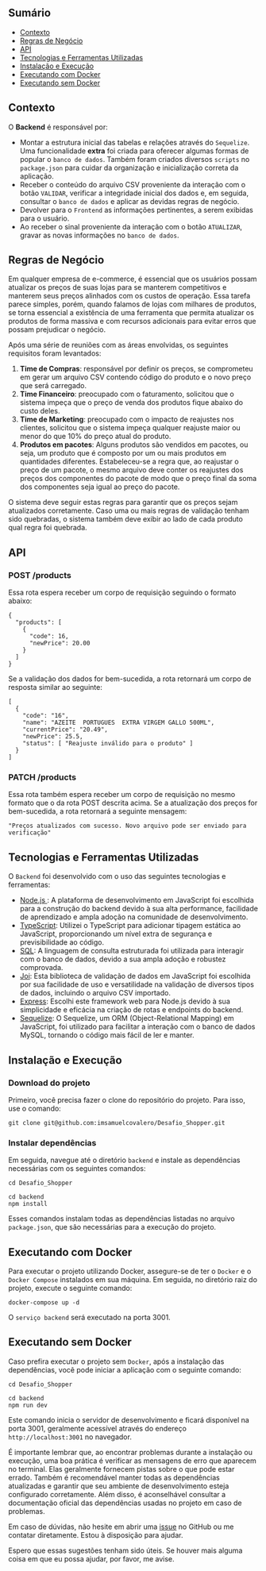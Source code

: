 ## Sumário
- [Contexto](#contexto)
- [Regras de Negócio](#regras-de-negócio)
- [API](#api)
- [Tecnologias e Ferramentas Utilizadas](#tecnologias-e-ferramentas-utilizadas)
- [Instalação e Execução](#instalação-e-execução)
- [Executando com Docker](#executando-com-docker)
- [Executando sem Docker](#executando-sem-docker)

## Contexto
O __Backend__ é responsável por:
- Montar a estrutura inicial das tabelas e relações através do `Sequelize`. Uma funcionalidade __extra__ foi criada para oferecer algumas formas de popular o `banco de dados`. Também foram criados diversos `scripts` no `package.json` para cuidar da organização e inicialização correta da aplicação.
- Receber o conteúdo do arquivo CSV proveniente da interação com o botão `VALIDAR`, verificar a integridade inicial dos dados e, em seguida, consultar o `banco de dados` e aplicar as devidas regras de negócio.
- Devolver para o `Frontend` as informações pertinentes, a serem exibidas para o usuário. 
- Ao receber o sinal proveniente da interação com o botão `ATUALIZAR`, gravar as novas informações no `banco de dados`.

## Regras de Negócio
Em qualquer empresa de e-commerce, é essencial que os usuários possam atualizar os preços de suas lojas para se manterem competitivos e manterem seus preços alinhados com os custos de operação. Essa tarefa parece simples, porém, quando falamos de lojas com milhares de produtos, se torna essencial a existência de uma ferramenta que permita atualizar os produtos de forma massiva e com recursos adicionais para evitar erros que possam prejudicar o negócio.

Após uma série de reuniões com as áreas envolvidas, os seguintes requisitos foram levantados:

1. **Time de Compras**: responsável por definir os preços, se comprometeu em gerar um arquivo CSV contendo código do produto e o novo preço que será carregado.
2. **Time Financeiro**: preocupado com o faturamento, solicitou que o sistema impeça que o preço de venda dos produtos fique abaixo do custo deles.
3. **Time de Marketing**: preocupado com o impacto de reajustes nos clientes, solicitou que o sistema impeça qualquer reajuste maior ou menor do que 10% do preço atual do produto.
4. **Produtos em pacotes**: Alguns produtos são vendidos em pacotes, ou seja, um produto que é composto por um ou mais produtos em quantidades diferentes. Estabeleceu-se a regra que, ao reajustar o preço de um pacote, o mesmo arquivo deve conter os reajustes dos preços dos componentes do pacote de modo que o preço final da soma dos componentes seja igual ao preço do pacote.

O sistema deve seguir estas regras para garantir que os preços sejam atualizados corretamente. Caso uma ou mais regras de validação tenham sido quebradas, o sistema também deve exibir ao lado de cada produto qual regra foi quebrada.

## API
### POST /products
Essa rota espera receber um corpo de requisição seguindo o formato abaixo:

```
{
  "products": [
    {
      "code": 16,
      "newPrice": 20.00
    }
  ]
}
```
Se a validação dos dados for bem-sucedida, a rota retornará um corpo de resposta similar ao seguinte:
```
[
  {
    "code": "16",
    "name": "AZEITE  PORTUGUES  EXTRA VIRGEM GALLO 500ML",
    "currentPrice": "20.49",
    "newPrice": 25.5,
    "status": [ "Reajuste inválido para o produto" ]
  }
]
```

### PATCH /products
Essa rota também espera receber um corpo de requisição no mesmo formato que o da rota POST descrita acima. Se a atualização dos preços for bem-sucedida, a rota retornará a seguinte mensagem:
```
"Preços atualizados com sucesso. Novo arquivo pode ser enviado para verificação"
```

## Tecnologias e Ferramentas Utilizadas
O `Backend` foi desenvolvido com o uso das seguintes tecnologias e ferramentas:

- [Node.js ](https://nodejs.org/en): A plataforma de desenvolvimento em JavaScript foi escolhida para a construção do backend devido à sua alta performance, facilidade de aprendizado e ampla adoção na comunidade de desenvolvimento.
- [TypeScript](https://www.typescriptlang.org/): Utilizei o TypeScript para adicionar tipagem estática ao JavaScript, proporcionando um nível extra de segurança e previsibilidade ao código.
- [SQL](https://www.mysql.com/): A linguagem de consulta estruturada foi utilizada para interagir com o banco de dados, devido a sua ampla adoção e robustez comprovada.
- [Joi](https://github.com/sideway/joi): Esta biblioteca de validação de dados em JavaScript foi escolhida por sua facilidade de uso e versatilidade na validação de diversos tipos de dados, incluindo o arquivo CSV importado.
- [Express](https://expressjs.com/): Escolhi este framework web para Node.js devido à sua simplicidade e eficácia na criação de rotas e endpoints do backend.
- [Sequelize](https://sequelize.org/): O Sequelize, um ORM (Object-Relational Mapping) em JavaScript, foi utilizado para facilitar a interação com o banco de dados MySQL, tornando o código mais fácil de ler e manter.

## Instalação e Execução
### Download do projeto
Primeiro, você precisa fazer o clone do repositório do projeto. Para isso, use o comando:
```
git clone git@github.com:imsamuelcovalero/Desafio_Shopper.git
```
### Instalar dependências
Em seguida, navegue até o diretório `backend` e instale as dependências necessárias com os seguintes comandos:
```
cd Desafio_Shopper

cd backend
npm install
```
Esses comandos instalam todas as dependências listadas no arquivo `package.json`, que são necessárias para a execução do projeto.

## Executando com Docker
Para executar o projeto utilizando Docker, assegure-se de ter o `Docker` e o `Docker Compose` instalados em sua máquina. Em seguida, no diretório raiz do projeto, execute o seguinte comando:
```
docker-compose up -d
```
O `serviço backend` será executado na porta 3001.

## Executando sem Docker
Caso prefira executar o projeto sem `Docker`, após a instalação das dependências, você pode iniciar a aplicação com o seguinte comando:
```
cd Desafio_Shopper

cd backend
npm run dev
```
Este comando inicia o servidor de desenvolvimento e ficará disponível na porta 3001, geralmente acessível através do endereço `http://localhost:3001` no navegador.

É importante lembrar que, ao encontrar problemas durante a instalação ou execução, uma boa prática é verificar as mensagens de erro que aparecem no terminal. Elas geralmente fornecem pistas sobre o que pode estar errado. Também é recomendável manter todas as dependências atualizadas e garantir que seu ambiente de desenvolvimento esteja configurado corretamente. Além disso, é aconselhável consultar a documentação oficial das dependências usadas no projeto em caso de problemas.

Em caso de dúvidas, não hesite em abrir uma [issue](https://github.com/imsamuelcovalero/Desafio_Shopper/issues) no GitHub ou me contatar diretamente. Estou à disposição para ajudar.

Espero que essas sugestões tenham sido úteis. Se houver mais alguma coisa em que eu possa ajudar, por favor, me avise.
